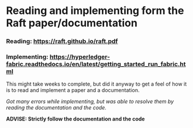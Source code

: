 # Reading and implementing form the Raft paper/documentation

### Reading: https://raft.github.io/raft.pdf
### Implementing: https://hyperledger-fabric.readthedocs.io/en/latest/getting_started_run_fabric.html

This might take weeks to complete, but did it anyway to get a feel of how it is to read and implement a paper and a documentation.

*Got many errors while implementing, but was able to resolve them by reading the documentation and the code.*

**ADVISE: Strictly follow the documentation and the code**